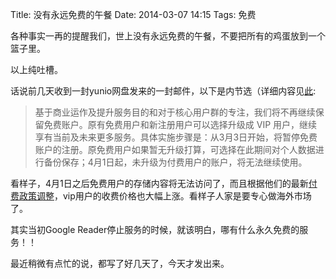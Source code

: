 Title: 没有永远免费的午餐
Date: 2014-03-07 14:15
Tags: 免费

各种事实一再的提醒我们，世上没有永远免费的午餐，不要把所有的鸡蛋放到一个篮子里。

以上纯吐槽。

话说前几天收到一封yunio网盘发来的一封邮件，以下是内节选（详细内容见[此](http://blog.yunio.com/updates-to-payment-policy-and-member-discounts/):

> 基于商业运作及提升服务目的和对于核心用户群的专注，我们将不再继续保留免费账户。原有免费用户和新注册用户可以选择升级成 VIP 用户，继续享有当前及未来更多服务。具体实施步骤是：从3月3日开始，将暂停免费账户的注册。原免费用户如果暂无升级打算，可选择在此期间对个人数据进行备份保存；4月1日起，未升级为付费用户的账户，将无法继续使用。

看样子，4月1日之后免费用户的存储内容将无法访问了，而且根据他们的最新[付费政策调整](http://blog.yunio.com/payment-adjustment-and-vip-discount/)，vip用户的收费价格也大幅上涨。看样子人家是要专心做海外市场了。

其实当初Google Reader停止服务的时候，就该明白，哪有什么永久免费的服务！！

最近稍微有点忙的说，都写了好几天了，今天才发出来。

